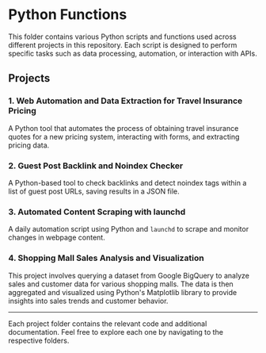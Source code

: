 # Python Functions

This folder contains various Python scripts and functions used across different projects in this repository. Each script is designed to perform specific tasks such as data processing, automation, or interaction with APIs.

## Projects

### 1. Web Automation and Data Extraction for Travel Insurance Pricing

A Python tool that automates the process of obtaining travel insurance quotes for a new pricing system, interacting with forms, and extracting pricing data.

### 2. Guest Post Backlink and Noindex Checker

A Python-based tool to check backlinks and detect noindex tags within a list of guest post URLs, saving results in a JSON file.

### 3. Automated Content Scraping with launchd

A daily automation script using Python and `launchd` to scrape and monitor changes in webpage content.

### 4. Shopping Mall Sales Analysis and Visualization

This project involves querying a dataset from Google BigQuery to analyze sales and customer data for various shopping malls. The data is then aggregated and visualized using Python's Matplotlib library to provide insights into sales trends and customer behavior.

---

Each project folder contains the relevant code and additional documentation. Feel free to explore each one by navigating to the respective folders.

